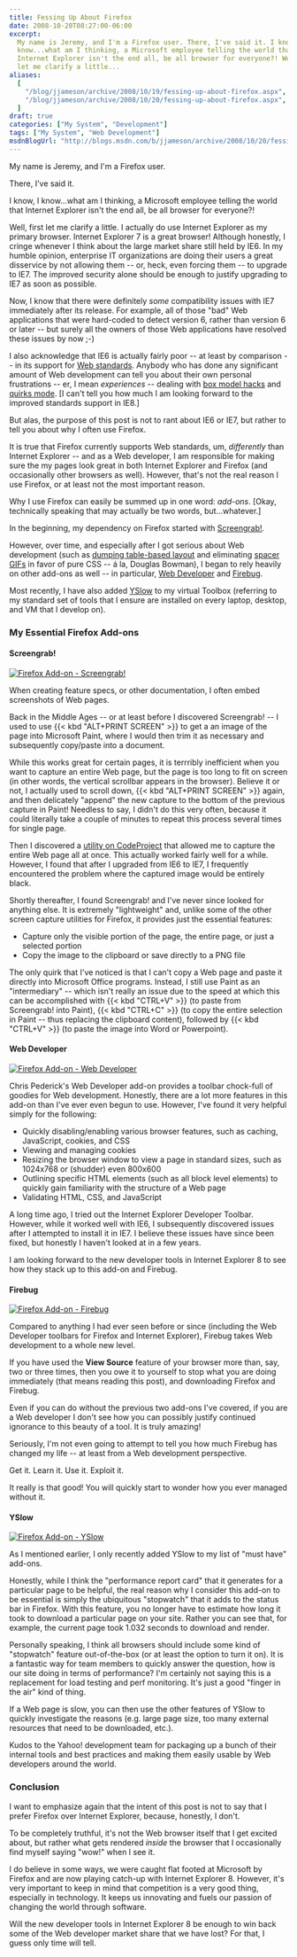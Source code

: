 ```yaml
---
title: Fessing Up About Firefox
date: 2008-10-20T08:27:00-06:00
excerpt:
  My name is Jeremy, and I'm a Firefox user. There, I've said it. I know, I
  know...what am I thinking, a Microsoft employee telling the world that
  Internet Explorer isn't the end all, be all browser for everyone?! Well, first
  let me clarify a little...
aliases:
  [
    "/blog/jjameson/archive/2008/10/19/fessing-up-about-firefox.aspx",
    "/blog/jjameson/archive/2008/10/20/fessing-up-about-firefox.aspx",
  ]
draft: true
categories: ["My System", "Development"]
tags: ["My System", "Web Development"]
msdnBlogUrl: "http://blogs.msdn.com/b/jjameson/archive/2008/10/20/fessing-up-about-firefox.aspx"
---
```


My name is Jeremy, and I'm a Firefox user.

There, I've said it.

I know, I know...what am I thinking, a Microsoft employee telling the world that
Internet Explorer isn't the end all, be all browser for everyone?!

Well, first let me clarify a little. I actually do use Internet Explorer as my
primary browser. Internet Explorer 7 is a great browser! Although honestly, I
cringe whenever I think about the large market share still held by IE6. In my
humble opinion, enterprise IT organizations are doing their users a great
disservice by not allowing them -- or, heck, even forcing them -- to upgrade to
IE7. The improved security alone should be enough to justify upgrading to IE7 as
soon as possible.

Now, I know that there were definitely _some_ compatibility issues with IE7
immediately after its release. For example, all of those "bad" Web applications
that were hard-coded to detect version 6, rather than version 6 or later -- but
surely all the owners of those Web applications have resolved these issues by
now ;-)

I also acknowledge that IE6 is actually fairly poor -- at least by comparison --
in its support for [Web standards](http://en.wikipedia.org/wiki/Web_standards).
Anybody who has done any significant amount of Web development can tell you
about their own personal frustrations -- er, I mean _experiences_ -- dealing
with
[box model hacks](http://en.wikipedia.org/wiki/Internet_Explorer_box_model_bug)
and [quirks mode](http://en.wikipedia.org/wiki/Quirks_mode). [I can't tell you
how much I am looking forward to the improved standards support in IE8.]

But alas, the purpose of this post is not to rant about IE6 or IE7, but rather
to tell you about why I often use Firefox.

It is true that Firefox currently supports Web standards, um, _differently_ than
Internet Explorer -- and as a Web developer, I am responsible for making sure
the my pages look great in both Internet Explorer and Firefox (and occasionally
other browsers as well). However, that's not the real reason I use Firefox, or
at least not the most important reason.

Why I use Firefox can easily be summed up in one word: _add-ons_. [Okay,
technically speaking that may actually be two words, but...whatever.]

In the beginning, my dependency on Firefox started with
[Screengrab!](https://addons.mozilla.org/en-US/firefox/addon/1146).

However, over time, and especially after I got serious about Web development
(such as
[dumping table-based layout](http://www.stopdesign.com/articles/throwing_tables/)
and eliminating [spacer GIFs](http://en.wikipedia.org/wiki/Spacer_GIF) in favor
of pure CSS -- &aacute; la, Douglas Bowman), I began to rely heavily on other
add-ons as well -- in particular,
[Web Developer](https://addons.mozilla.org/en-US/firefox/addon/60) and
[Firebug](https://addons.mozilla.org/en-US/firefox/addon/1843).

Most recently, I have also added
[YSlow](https://addons.mozilla.org/en-US/firefox/addon/5369) to my virtual
Toolbox (referring to my standard set of tools that I ensure are installed on
every laptop, desktop, and VM that I develop on).

### My Essential Firefox Add-ons

#### Screengrab!

[![Firefox Add-on - Screengrab!](https://assets.technologytoolbox.com/blog/jjameson/Images/Development/Firefox-Screengrab-380x350.png)](https://assets.technologytoolbox.com/blog/jjameson/Images/Development/Firefox-Screengrab-801x738.png)

When creating feature specs, or other documentation, I often embed screenshots
of Web pages.

Back in the Middle Ages -- or at least before I discovered Screengrab! -- I used
to use {{< kbd "ALT+PRINT SCREEN" >}} to get a an image of the page into
Microsoft Paint, where I would then trim it as necessary and subsequently
copy/paste into a document.

While this works great for certain pages, it is terrribly inefficient when you
want to capture an entire Web page, but the page is too long to fit on screen
(in other words, the vertical scrollbar appears in the browser). Believe it or
not, I actually used to scroll down, {{< kbd "ALT+PRINT SCREEN" >}} again, and
then delicately "append" the new capture to the bottom of the previous capture
in Paint! Needless to say, I didn't do this very often, because it could
literally take a couple of minutes to repeat this process several times for
single page.

Then I discovered a
[utility on CodeProject](http://www.codeproject.com/KB/graphics/IECapture.aspx?fid=192174&df=90&mpp=25&noise=3&sort=Position&view=Quick&fr=101#xx0xx)
that allowed me to capture the entire Web page all at once. This actually worked
fairly well for a while. However, I found that after I upgraded from IE6 to IE7,
I frequently encountered the problem where the captured image would be entirely
black.

Shortly thereafter, I found Screengrab! and I've never since looked for anything
else. It is extremely "lightweight" and, unlike some of the other screen capture
utilities for Firefox, it provides just the essential features:

- Capture only the visible portion of the page, the entire page, or just a
  selected portion
- Copy the image to the clipboard or save directly to a PNG file

The only quirk that I've noticed is that I can't copy a Web page and paste it
directly into Microsoft Office programs. Instead, I still use Paint as an
"intermediary" -- which isn't really an issue due to the speed at which this can
be accomplished with {{< kbd "CTRL+V" >}} (to paste from Screengrab! into
Paint), {{< kbd "CTRL+C" >}} (to copy the entire selection in Paint -- thus
replacing the clipboard content), followed by {{< kbd "CTRL+V" >}} (to paste the
image into Word or Powerpoint).

#### Web Developer

[![Firefox Add-on - Web Developer](https://assets.technologytoolbox.com/blog/jjameson/Images/Development/Firefox-Web-Developer-380x350.png)](https://assets.technologytoolbox.com/blog/jjameson/Images/Development/Firefox-Web-Developer-801x738.png)

Chris Pederick's Web Developer add-on provides a toolbar chock-full of goodies
for Web development. Honestly, there are a lot more features in this add-on than
I've ever even begun to use. However, I've found it very helpful simply for the
following:

- Quickly disabling/enabling various browser features, such as caching,
  JavaScript, cookies, and CSS
- Viewing and managing cookies
- Resizing the browser window to view a page in standard sizes, such as 1024x768
  or (shudder) even 800x600
- Outlining specific HTML elements (such as all block level elements) to quickly
  gain familiarity with the structure of a Web page
- Validating HTML, CSS, and JavaScript

A long time ago, I tried out the Internet Explorer Developer Toolbar. However,
while it worked well with IE6, I subsequently discovered issues after I
attempted to install it in IE7. I believe these issues have since been fixed,
but honestly I haven't looked at in a few years.

I am looking forward to the new developer tools in Internet Explorer 8 to see
how they stack up to this add-on and Firebug.

#### Firebug

[![Firefox Add-on - Firebug](https://assets.technologytoolbox.com/blog/jjameson/Images/Development/Firefox-Firebug-380x350.png)](https://assets.technologytoolbox.com/blog/jjameson/Images/Development/Firefox-Firebug-801x738.png)

Compared to anything I had ever seen before or since (including the Web
Developer toolbars for Firefox and Internet Explorer), Firebug takes Web
development to a whole new level.

If you have used the **View Source** feature of your browser more than, say, two
or three times, then you owe it to yourself to stop what you are doing
immediately (that means reading this post), and downloading Firefox and Firebug.

Even if you can do without the previous two add-ons I've covered, if you are a
Web developer I don't see how you can possibly justify continued ignorance to
this beauty of a tool. It is truly amazing!

Seriously, I'm not even going to attempt to tell you how much Firebug has
changed my life -- at least from a Web development perspective.

Get it. Learn it. Use it. Exploit it.

It really is that good! You will quickly start to wonder how you ever managed
without it.

#### YSlow

[![Firefox Add-on - YSlow](https://assets.technologytoolbox.com/blog/jjameson/Images/Development/Firefox-YSlow-286x380.png)](https://assets.technologytoolbox.com/blog/jjameson/Images/Development/Firefox-YSlow-843x1119.png)

As I mentioned earlier, I only recently added YSlow to my list of "must have"
add-ons.

Honestly, while I think the "performance report card" that it generates for a
particular page to be helpful, the real reason why I consider this add-on to be
essential is simply the ubiquitous "stopwatch" that it adds to the status bar in
Firefox. With this feature, you no longer have to estimate how long it took to
download a particular page on your site. Rather you can see that, for example,
the current page took 1.032 seconds to download and render.

Personally speaking, I think all browsers should include some kind of
"stopwatch" feature out-of-the-box (or at least the option to turn it on). It is
a fantastic way for team members to quickly answer the question, how is our site
doing in terms of performance? I'm certainly not saying this is a replacement
for load testing and perf monitoring. It's just a good "finger in the air" kind
of thing.

If a Web page is slow, you can then use the other features of YSlow to quickly
investigate the reasons (e.g. large page size, too many external resources that
need to be downloaded, etc.).

Kudos to the Yahoo! development team for packaging up a bunch of their internal
tools and best practices and making them easily usable by Web developers around
the world.

### Conclusion

I want to emphasize again that the intent of this post is not to say that I
prefer Firefox over Internet Explorer, because, honestly, I don't.

To be completely truthful, it's not the Web browser itself that I get excited
about, but rather what gets rendered _inside_ the browser that I occasionally
find myself saying "wow!" when I see it.

I do believe in some ways, we were caught flat footed at Microsoft by Firefox
and are now playing catch-up with Internet Explorer 8. However, it's very
important to keep in mind that competition is a very good thing, especially in
technology. It keeps us innovating and fuels our passion of changing the world
through software.

Will the new developer tools in Internet Explorer 8 be enough to win back some
of the Web developer market share that we have lost? For that, I guess only time
will tell.
